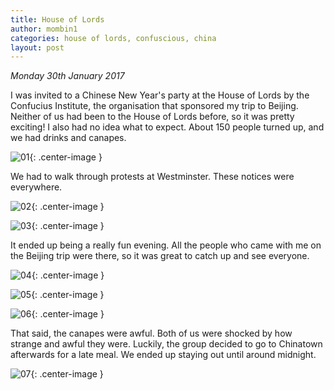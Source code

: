 ```yaml
---
title: House of Lords
author: mombin1
categories: house of lords, confuscious, china
layout: post
---
```


*Monday 30th January 2017*

I was invited to a Chinese New Year's party at the House of Lords by the
Confucius Institute, the organisation that sponsored my trip to Beijing.
Neither of us had been to the House of Lords before, so it was pretty exciting!
I also had no idea what to expect. About 150 people turned up, and we had
drinks and canapes.

![01](/assets/2017-01-30-house-of-lords/01.jpg){: .center-image }

We had to walk through protests at Westminster. These notices were everywhere.

![02](/assets/2017-01-30-house-of-lords/02.jpg){: .center-image }

![03](/assets/2017-01-30-house-of-lords/03.jpg){: .center-image }

It ended up being a really fun evening. All the people who came with me on the
Beijing trip were there, so it was great to catch up and see everyone.

![04](/assets/2017-01-30-house-of-lords/04.jpg){: .center-image }

![05](/assets/2017-01-30-house-of-lords/05.jpg){: .center-image }

![06](/assets/2017-01-30-house-of-lords/06.jpg){: .center-image }

That said, the canapes were awful. Both of us were shocked by how strange and
awful they were. Luckily, the group decided to go to Chinatown afterwards for a
late meal. We ended up staying out until around midnight. 

![07](/assets/2017-01-30-house-of-lords/07.jpg){: .center-image }

